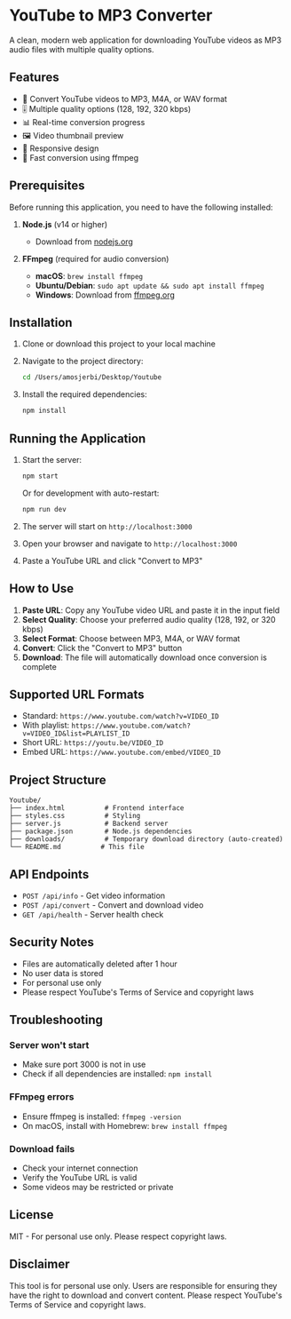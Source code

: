 # YouTube to MP3 Converter

A clean, modern web application for downloading YouTube videos as MP3 audio files with multiple quality options.

## Features

- 🎵 Convert YouTube videos to MP3, M4A, or WAV format
- 🎚️ Multiple quality options (128, 192, 320 kbps)
- 📊 Real-time conversion progress
- 🖼️ Video thumbnail preview
- 📱 Responsive design
- 🚀 Fast conversion using ffmpeg

## Prerequisites

Before running this application, you need to have the following installed:

1. **Node.js** (v14 or higher)
   - Download from [nodejs.org](https://nodejs.org/)

2. **FFmpeg** (required for audio conversion)
   - **macOS**: `brew install ffmpeg`
   - **Ubuntu/Debian**: `sudo apt update && sudo apt install ffmpeg`
   - **Windows**: Download from [ffmpeg.org](https://ffmpeg.org/download.html)

## Installation

1. Clone or download this project to your local machine

2. Navigate to the project directory:
   ```bash
   cd /Users/amosjerbi/Desktop/Youtube
   ```

3. Install the required dependencies:
   ```bash
   npm install
   ```

## Running the Application

1. Start the server:
   ```bash
   npm start
   ```
   
   Or for development with auto-restart:
   ```bash
   npm run dev
   ```

2. The server will start on `http://localhost:3000`

3. Open your browser and navigate to `http://localhost:3000`

4. Paste a YouTube URL and click "Convert to MP3"

## How to Use

1. **Paste URL**: Copy any YouTube video URL and paste it in the input field
2. **Select Quality**: Choose your preferred audio quality (128, 192, or 320 kbps)
3. **Select Format**: Choose between MP3, M4A, or WAV format
4. **Convert**: Click the "Convert to MP3" button
5. **Download**: The file will automatically download once conversion is complete

## Supported URL Formats

- Standard: `https://www.youtube.com/watch?v=VIDEO_ID`
- With playlist: `https://www.youtube.com/watch?v=VIDEO_ID&list=PLAYLIST_ID`
- Short URL: `https://youtu.be/VIDEO_ID`
- Embed URL: `https://www.youtube.com/embed/VIDEO_ID`

## Project Structure

```
Youtube/
├── index.html          # Frontend interface
├── styles.css          # Styling
├── server.js           # Backend server
├── package.json        # Node.js dependencies
├── downloads/          # Temporary download directory (auto-created)
└── README.md          # This file
```

## API Endpoints

- `POST /api/info` - Get video information
- `POST /api/convert` - Convert and download video
- `GET /api/health` - Server health check

## Security Notes

- Files are automatically deleted after 1 hour
- No user data is stored
- For personal use only
- Please respect YouTube's Terms of Service and copyright laws

## Troubleshooting

### Server won't start
- Make sure port 3000 is not in use
- Check if all dependencies are installed: `npm install`

### FFmpeg errors
- Ensure ffmpeg is installed: `ffmpeg -version`
- On macOS, install with Homebrew: `brew install ffmpeg`

### Download fails
- Check your internet connection
- Verify the YouTube URL is valid
- Some videos may be restricted or private

## License

MIT - For personal use only. Please respect copyright laws.

## Disclaimer

This tool is for personal use only. Users are responsible for ensuring they have the right to download and convert content. Please respect YouTube's Terms of Service and copyright laws.
